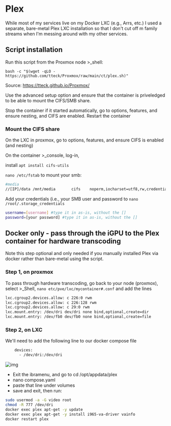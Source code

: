# Plex

While most of my services live on my Docker LXC (e.g., Arrs, etc.) I used a separate, bare-metal Plex LXC installation so that I don't cut off m family streams when I'm messing around with my other services.

## Script installation

Run this script from the Proxmox node >_shell:

`bash -c "$(wget -qLO - https://github.com/tteck/Proxmox/raw/main/ct/plex.sh)"`

Source: https://tteck.github.io/Proxmox/

Use the advanced setup option and ensure that the container is priveledged to be able to mount the CIFS/SMB share.

Stop the container if it started automatically, go to options, features, and ensure nesting, and CIFS are enabled. Restart the container

### Mount the CIFS share

On the LXC in proxmox, go to options, features, and ensure CIFS is enabled (and nesting)

On the container >_console, log-in,

install `apt install cifs-utils`

`nano /etc/fstab` to mount your smb:

```bash
#media
//[IP]/data /mnt/media       cifs    noperm,iocharset=utf8,rw,credentials=/root/.storage_credentials,uid=1000,gid=1000,file_mode=0660,dir_mode=0770 0       0
```

Add your credentials (i.e., your SMB user and password to `nano /root/.storage_credentials`

```bash
username=[username] #type it in as-is, without the []
password=[your password] #type it in as-is, without the []
```

## Docker only - pass through the iGPU to the Plex container for hardware transcoding 

Note this step optional and only needed if you manually installed Plex via docker rather than bare-metal using the script. 

### Step 1, on proxmox

To pass through hardware transcoding, go back to your node (proxmox), select >_Shell, `nano etc/pve/lxc/mycontainer#.conf` and add the lines

```bash
lxc.cgroup2.devices.allow: c 226:0 rwm
lxc.cgroup2.devices.allow: c 226:128 rwm
lxc.cgroup2.devices.allow: c 29:0 rwm
lxc.mount.entry: /dev/dri dev/dri none bind,optional,create=dir
lxc.mount.entry: /dev/fb0 dev/fb0 none bind,optional,create=file 
```

### Step 2, on LXC

We'll need to add the following line to our docker compose file

```dockerfile
    devices:
      - /dev/dri:/dev/dri 
```

![img](https://cdn.discordapp.com/attachments/946314371796172820/1105872377482584074/image.png)

- Exit the ibramenu, and go to cd /opt/appdata/plex
- nano compose.yaml
- paste that line under volumes
- save and exit, then run:

```bash
sudo usermod -a -G video root
chmod -R 777 /dev/dri
docker exec plex apt-get -y update
docker exec plex apt-get -y install i965-va-driver vainfo
docker restart plex
```

